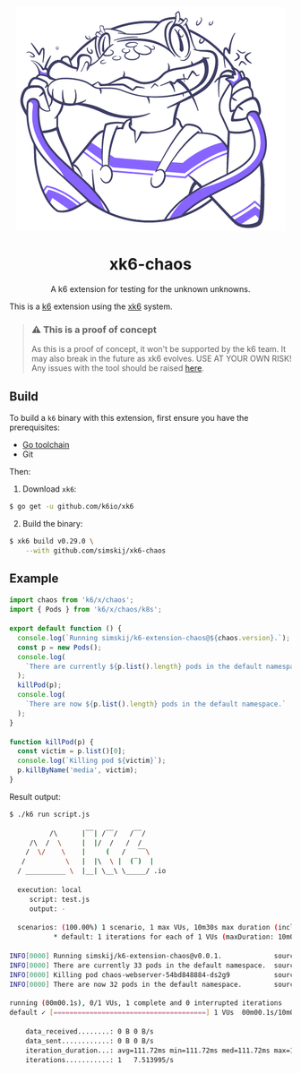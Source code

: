 <div align="center">

![logo](assets/logo.png)

# xk6-chaos
A k6 extension for testing for the unknown unknowns.

</div>

This is a [k6](https://github.com/loadimpact/k6) extension using the [xk6](https://github.com/k6io/xk6) system.

> ### ⚠️ This is a proof of concept
>
> As this is a proof of concept,  it won't be supported by the k6 team.
> It may also break in the future as xk6 evolves. USE AT YOUR OWN RISK!
> Any issues with the tool should be raised [here](https://github.com/simskij/xk6-chaos/issues).

## Build

To build a `k6` binary with this extension, first ensure you have the prerequisites:

- [Go toolchain](https://go101.org/article/go-toolchain.html)
- Git

Then:

1. Download `xk6`:
  ```bash
  $ go get -u github.com/k6io/xk6
  ```

2. Build the binary:
  ```bash
  $ xk6 build v0.29.0 \
      --with github.com/simskij/xk6-chaos
  ```

## Example

```javascript
import chaos from 'k6/x/chaos';
import { Pods } from 'k6/x/chaos/k8s';

export default function () {
  console.log(`Running simskij/k6-extension-chaos@${chaos.version}.`);
  const p = new Pods();
  console.log(
    `There are currently ${p.list().length} pods in the default namespace.`
  );
  killPod(p);
  console.log(
    `There are now ${p.list().length} pods in the default namespace.`
  );
}

function killPod(p) {
  const victim = p.list()[0];
  console.log(`Killing pod ${victim}`);
  p.killByName('media', victim);
}
```

Result output:

```bash
$ ./k6 run script.js

          /\      |‾‾| /‾‾/   /‾‾/   
     /\  /  \     |  |/  /   /  /    
    /  \/    \    |     (   /   ‾‾\  
   /          \   |  |\  \ |  (‾)  | 
  / __________ \  |__| \__\ \_____/ .io

  execution: local
     script: test.js
     output: -

  scenarios: (100.00%) 1 scenario, 1 max VUs, 10m30s max duration (incl. graceful stop):
           * default: 1 iterations for each of 1 VUs (maxDuration: 10m0s, gracefulStop: 30s)

INFO[0000] Running simskij/k6-extension-chaos@v0.0.1.             source=console
INFO[0000] There are currently 33 pods in the default namespace.  source=console
INFO[0000] Killing pod chaos-webserver-54bd848884-ds2g9           source=console
INFO[0000] There are now 32 pods in the default namespace.        source=console

running (00m00.1s), 0/1 VUs, 1 complete and 0 interrupted iterations
default ✓ [======================================] 1 VUs  00m00.1s/10m0s  1/1 iters, 1 per VU

    data_received........: 0 B 0 B/s
    data_sent............: 0 B 0 B/s
    iteration_duration...: avg=111.72ms min=111.72ms med=111.72ms max=111.72ms p(90)=111.72ms p(95)=111.72ms
    iterations...........: 1   7.513995/s

```